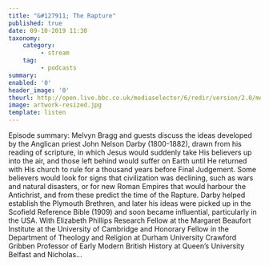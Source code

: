 ```yaml
---
title: "&#127911; The Rapture"
published: true
date: 09-10-2019 11:30
taxonomy:
    category:
         - stream
    tag:
         - podcasts
summary:
enabled: '0'
header_image: '0'
theurl: http://open.live.bbc.co.uk/mediaselector/6/redir/version/2.0/mediaset/audio-nondrm-download/proto/http/vpid/p07pbwks.mp3
image: artwork-resized.jpg
template: listen
---
```

 
Episode summary: Melvyn Bragg and guests discuss the ideas developed by the Anglican priest John Nelson Darby (1800-1882), drawn from his reading of scripture, in which Jesus would suddenly take His believers up into the air, and those left behind would suffer on Earth until He returned with His church to rule for a thousand years before Final Judgement. Some believers would look for signs that civilization was declining, such as wars and natural disasters, or for new Roman Empires that would harbour the Antichrist, and from these predict the time of the Rapture. Darby helped establish the Plymouth Brethren, and later his ideas were picked up in the Scofield Reference Bible (1909) and soon became influential, particularly in the USA. With Elizabeth Phillips Research Fellow at the Margaret Beaufort Institute at the University of Cambridge and Honorary Fellow in the Department of Theology and Religion at Durham University Crawford Gribben Professor of Early Modern British History at Queen’s University Belfast and Nicholas…
